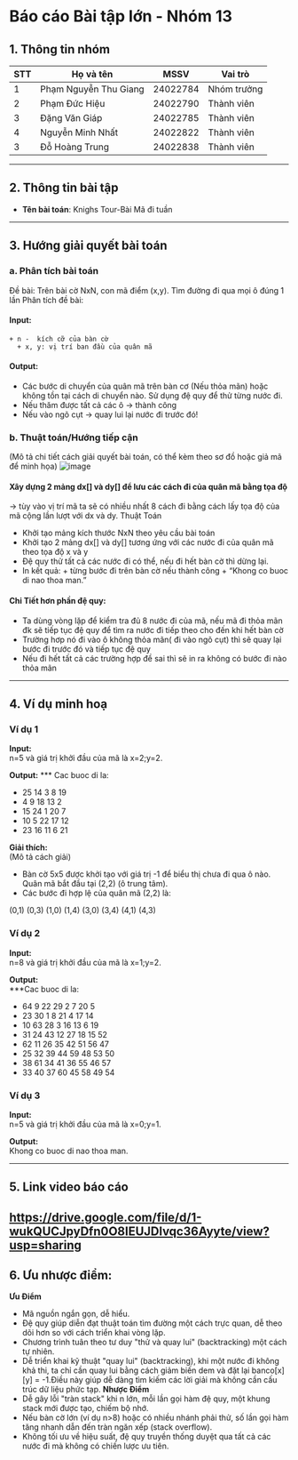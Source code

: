# Báo cáo Bài tập lớn - Nhóm 13

## 1. Thông tin nhóm
| STT | Họ và tên | MSSV | Vai trò |
|---|---|---|---|
| 1 | Phạm Nguyễn Thu Giang | 24022784 | Nhóm trưởng |
| 2 | Phạm Đức Hiệu | 24022790 | Thành viên |
| 3 | Đặng Văn Giáp | 24022785 | Thành viên |
| 4 | Nguyễn Minh Nhất | 24022822 | Thành viên |
| 3 | Đỗ Hoàng Trung | 24022838 | Thành viên |

---

## 2. Thông tin bài tập
- **Tên bài toán**: Knighs Tour-Bài Mã đi tuần

---

## 3. Hướng giải quyết bài toán
### a. Phân tích bài toán
Đề bài: Trên bài cờ NxN, con mã điểm (x,y). Tìm đường đi qua mọi ô đúng 1 lần
Phân tích đề bài:
 #### Input: 
    + n -  kích cỡ của bàn cờ
	  + x, y: vị trí ban đầu của quân mã
 #### Output: 
+ Các bước di chuyển của quân mã trên bàn cơ (Nếu thỏa mãn) hoặc không tồn tại cách di chuyển nào.
  Sử dụng đệ quy để thử từng nước đi.
+ Nếu thăm được tất cả các ô -> thành công
+ Nếu vào ngõ cụt -> quay lui lại nước đi trước đó!


### b. Thuật toán/Hướng tiếp cận
(Mô tả chi tiết cách giải quyết bài toán, có thể kèm theo sơ đồ hoặc giả mã để minh họa)
![image](https://github.com/user-attachments/assets/9712d3e2-61f8-4459-bed5-c843048496e4)
#### Xây dựng 2 mảng dx[] và dy[] để lưu các cách đi của quân mã bằng tọa độ 
-> tùy vào vị trí mã ta sẽ có nhiều nhất 8 cách đi bằng cách lấy tọa độ của mã cộng lần lượt với dx và dy.
Thuật Toán
+ Khởi tạo mảng kích thước NxN theo yêu cầu bài toán
+ Khởi tạo 2 mảng dx[] và dy[] tương ứng với các nước đi của quân mã theo tọa độ x và y
+ Đệ quy thử tất cả các nước đi có thể, nếu đi hết bàn cờ thì dừng lại.
+ In kết quả: + từng bước đi trên bàn cờ nếu thành công
		 +  “Khong co buoc di nao thoa man.”
#### Chi Tiết hơn phần đệ quy:
+ Ta dùng vòng lặp để kiểm tra đủ 8 nước đi của mã, nếu mã đi thỏa mãn đk sẽ tiếp tục đệ quy để tìm ra nước đi tiếp theo cho đến khi hết bàn cờ
+ Trường hơp nó đi vào ô không thỏa mãn( đi vào ngõ cụt) thì sẽ quay lại bước đi trước đó và tiếp tục đệ quy
+ Nếu đi hết tất cả các trường hợp đề sai thì sẽ in ra không có bước đi nào thỏa mãn 






---

## 4. Ví dụ minh hoạ
### Ví dụ 1
**Input:**  
n=5 và giá trị khởi đầu của mã là x=2;y=2.

**Output:**
*** Cac buoc di la:
+ 25 14 3 8 19
+ 4 9 18 13 2
+ 15 24 1 20 7
+ 10 5 22 17 12
+ 23 16 11 6 21 

  
**Giải thích:**  
(Mô tả cách giải)
+ Bàn cờ 5x5 được khởi tạo với giá trị -1 để biểu thị chưa đi qua ô nào.
Quân mã bắt đầu tại (2,2) (ô trung tâm).
+ Các bước đi hợp lệ của quân mã (2,2) là:

(0,1)
(0,3)
(1,0)
(1,4)
(3,0)
(3,4)
(4,1)
(4,3)

### Ví dụ 2
**Input:**  
n=8 và giá trị khởi đầu của mã là x=1;y=2.

**Output:**  
***Cac buoc di la:
+ 64 9 22 29 2 7 20 5
+ 23 30 1 8 21 4 17 14
+ 10 63 28 3 16 13 6 19
+ 31 24 43 12 27 18 15 52
+ 62 11 26 35 42 51 56 47
+ 25 32 39 44 59 48 53 50
+ 38 61 34 41 36 55 46 57
+ 33 40 37 60 45 58 49 54


### Ví dụ 3
**Input:**  
n=5 và giá trị khởi đầu của mã là x=0;y=1.

**Output:**  
Khong co buoc di nao thoa man.


---

## 5. Link video báo cáo
https://drive.google.com/file/d/1-wukQUCJpyDfn0O8IEUJDlvqc36Ayyte/view?usp=sharing
---
## 6. Ưu nhược điểm: 
**Ưu Điểm**
+ Mã nguồn ngắn gọn, dễ hiểu.
+ Đệ quy giúp diễn đạt thuật toán tìm đường một cách trực quan, dễ theo dõi hơn so với cách triển khai vòng lặp.
+ Chương trình tuân theo tư duy "thử và quay lui" (backtracking) một cách tự nhiên.
+ Dễ triển khai kỹ thuật "quay lui" (backtracking), khi một nước đi không khả thi, ta chỉ cần quay lui bằng cách giảm biến dem và đặt lại banco[x][y] = -1.Điều này giúp dễ dàng tìm kiếm các lời giải mà không cần cấu trúc dữ liệu phức tạp.
**Nhược Điểm**
+ Dễ gây lỗi "tràn stack" khi n lớn, mỗi lần gọi hàm đệ quy, một khung stack mới được tạo, chiếm bộ nhớ.
+ Nếu bàn cờ lớn (ví dụ n>8) hoặc có nhiều nhánh phải thử, số lần gọi hàm tăng nhanh dẫn đến tràn ngăn xếp (stack overflow).
+ Không tối ưu về hiệu suất, đệ quy truyền thống duyệt qua tất cả các nước đi mà không có chiến lược ưu tiên.
